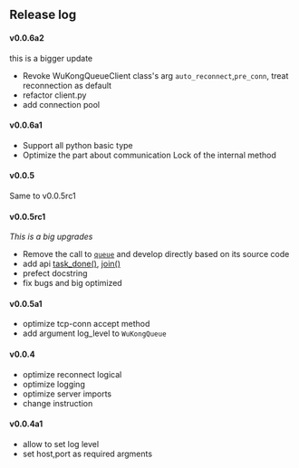 ## Release log
#### v0.0.6a2
this is a bigger update
* Revoke WuKongQueueClient class's arg `auto_reconnect`,`pre_conn`, treat 
reconnection as default
* refactor client.py
* add connection pool

#### v0.0.6a1
* Support all python basic type
* Optimize the part about communication Lock of the internal method 

#### v0.0.5
Same to v0.0.5rc1

#### v0.0.5rc1
*This is a big upgrades*
* Remove the call to [`queue`][1] and develop directly based on its source code
* add api [task_done()][task_done], [join()][join] 
* prefect docstring
* fix bugs and big optimized

#### v0.0.5a1
* optimize tcp-conn accept method
* add argument log_level to `WuKongQueue`

#### v0.0.4
* optimize reconnect logical
* optimize logging
* optimize server imports
* change instruction

#### v0.0.4a1
* allow to set log level  
* set host,port as required argments

[1]: https://docs.python.org/3.6/library/queue.html
[task_done]: https://docs.python.org/3.6/library/queue.html#queue.Queue.task_done
[join]: https://docs.python.org/3.6/library/queue.html#queue.Queue.join